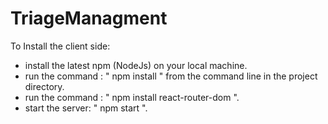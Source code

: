 # TriageManagment

To Install the client side:

- install the latest npm (NodeJs) on your local machine.
- run the command : " npm install " from the command line in the project directory.
- run the command : " npm install react-router-dom ".
- start the server: " npm start ".
